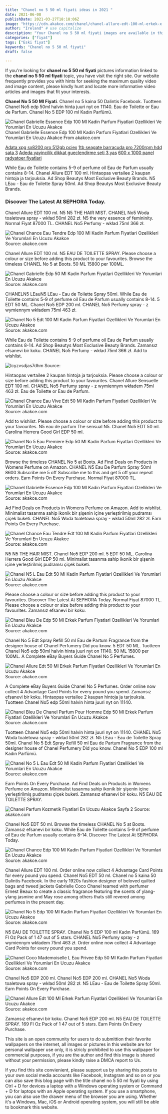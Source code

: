 ```yaml
---
title: "Chanel no 5 50 ml fiyati ideas in 2021 "
date: 2021-06-08
publishDate: 2021-03-27T18:18:06Z
image: "https://cdn.akakce.com/chanel/chanel-allure-edt-100-ml-erkek-x.jpg"
author: "Ireland" # use capitalize
description: "Your Chanel no 5 50 ml fiyati images are available in this site. Chanel no 5 50 ml fiyati are a topic that is being searched for and liked by netizens today. You can Download the Chanel no 5 50 ml fiyati files here. Download all free photos and vectors."
categories: ["fiyat"]
tags: ["Eski fiyat"]
keywords: "Chanel no 5 50 ml fiyati"
draft: false

---
```


If you're looking for **chanel no 5 50 ml fiyati** pictures information linked to the **chanel no 5 50 ml fiyati** topic, you have visit the right  site.  Our website frequently  provides you with  hints  for seeking  the maximum  quality video and image  content, please kindly hunt and locate more informative video articles and images  that fit your interests.

**Chanel No 5 50 Ml Fiyati**. Chanel no 5 kaina 50 Dalintis Facebook. Tuotteen Chanel No5 edp 50ml halvin hinta juuri nyt on 11140. Eau de Toilette or Eau de Parfum. Chanel No 5 EDP 100 ml Kadın Parfümü.

![Chanel Gabrielle Essence Edp 100 Ml Kadin Parfum Fiyatlari Ozellikleri Ve Yorumlari En Ucuzu Akakce](https://cdn.akakce.com/chanel/chanel-gabrielle-essence-edp-100-ml-kadin-z.jpg "Chanel Gabrielle Essence Edp 100 Ml Kadin Parfum Fiyatlari Ozellikleri Ve Yorumlari En Ucuzu Akakce")
Chanel Gabrielle Essence Edp 100 Ml Kadin Parfum Fiyatlari Ozellikleri Ve Yorumlari En Ucuzu Akakce From akakce.com

[Adata xpg sx8200 pro 512gb pciex](/adata-xpg-sx8200-pro-512gb-pciex/)
[1tb seagate barracuda pro 7200rpm hdd sata 3](/1tb-seagate-barracuda-pro-7200rpm-hdd-sata-3/)
[Adeda yayincilik dikkat gueclendirme seti 3 yas](/adeda-yayincilik-dikkat-gueclendirme-seti-3-yas/)
[600 x 1000 panel radyatoer fiyatlari](/600-x-1000-panel-radyatoer-fiyatlari/)

While Eau de Toilette contains 5-9 of perfume oil Eau de Parfum usually contains 8-14. Chanel Allure EDT 100 ml. Hintaopas vertailee 2 kaupan hintoja ja tarjouksia. Ad Shop Beautys Most Exclusive Beauty Brands. N5 LEau - Eau de Toilette Spray 50ml. Ad Shop Beautys Most Exclusive Beauty Brands.

### Discover The Latest At SEPHORA Today.

Chanel Allure EDT 100 ml. N5 N5 THE HAIR MIST. CHANEL No5 Woda toaletowa spray - wkład 50ml 282 zł. N5 the very essence of femininity. Normal Fiyat 87000 TL. CHANEL No5 Perfumy - wkład 75ml 366 zł.


![Chanel Chance Eau Tendre Edp 100 Ml Kadin Parfum Fiyatlari Ozellikleri Ve Yorumlari En Ucuzu Akakce](https://cdn.akakce.com/chanel/chanel-chance-eau-tendre-edp-100-ml-kadin-z.jpg "Chanel Chance Eau Tendre Edp 100 Ml Kadin Parfum Fiyatlari Ozellikleri Ve Yorumlari En Ucuzu Akakce")
Source: akakce.com

Chanel Allure EDT 100 ml. N5 EAU DE TOILETTE SPRAY. Please choose a colour or size before adding this product to your favourites. Browse the timeless CHANEL No 5 at Boots. 50 ML 15800 per 100ML.

![Chanel Gabrielle Edp 50 Ml Kadin Parfum Fiyatlari Ozellikleri Ve Yorumlari En Ucuzu Akakce](https://cdn.akakce.com/chanel/chanel-gabrielle-edp-50-ml-kadin-z.jpg "Chanel Gabrielle Edp 50 Ml Kadin Parfum Fiyatlari Ozellikleri Ve Yorumlari En Ucuzu Akakce")
Source: akakce.com

CHANELN5 LEauN5 LEau - Eau de Toilette Spray 50ml. While Eau de Toilette contains 5-9 of perfume oil Eau de Parfum usually contains 8-14. 5 EDT 50 ML. Chanel No5 EDP 200 ml. CHANEL No5 Perfumy spray - z wymiennym wkładem 75ml 463 zł.

![Chanel No 5 Edt 100 Ml Kadin Parfum Fiyatlari Ozellikleri Ve Yorumlari En Ucuzu Akakce](https://iis-akakce.akamaized.net/p.z?%2F%2Fmcdn01%2Egittigidiyor%2Enet%2F67032%2F670327126%5F0%2Ejpg "Chanel No 5 Edt 100 Ml Kadin Parfum Fiyatlari Ozellikleri Ve Yorumlari En Ucuzu Akakce")
Source: akakce.com

While Eau de Toilette contains 5-9 of perfume oil Eau de Parfum usually contains 8-14. Ad Shop Beautys Most Exclusive Beauty Brands. Zamansız efsanevi bir koku. CHANEL No5 Perfumy - wkład 75ml 366 zł. Add to wishlist.

![Icyzvsdjas7dhm](https://iis-akakce.akamaized.net/p.z?%2F%2Fproductimages%2Ehepsiburada%2Enet%2Fs%2F19%2F600%2F9826545303602%2Ejpg "Icyzvsdjas7dhm")
Source: 

Hintaopas vertailee 2 kaupan hintoja ja tarjouksia. Please choose a colour or size before adding this product to your favourites. Chanel Allure Sensuelle EDT 100 ml. CHANEL No5 Perfumy spray - z wymiennym wkładem 75ml 463 zł. Eau de Toilette or Eau de Parfum.

![Chanel Chance Eau Vive Edt 50 Ml Kadin Parfum Fiyatlari Ozellikleri Ve Yorumlari En Ucuzu Akakce](https://cdn.akakce.com/chanel/chanel-chance-eau-vive-edt-50-ml-kadin-z.jpg "Chanel Chance Eau Vive Edt 50 Ml Kadin Parfum Fiyatlari Ozellikleri Ve Yorumlari En Ucuzu Akakce")
Source: akakce.com

Add to wishlist. Please choose a colour or size before adding this product to your favourites. N5 eau de parfum The sensual N5. Chanel No5 EDT 50 ml. Carolina Herrera Good Girl EDP 50 ml.

![Chanel No 5 Eau Premiere Edp 50 Ml Kadin Parfum Fiyatlari Ozellikleri Ve Yorumlari En Ucuzu Akakce](https://cdn.akakce.com/chanel/chanel-no-5-eau-premiere-edp-50-ml-kadin-z.jpg "Chanel No 5 Eau Premiere Edp 50 Ml Kadin Parfum Fiyatlari Ozellikleri Ve Yorumlari En Ucuzu Akakce")
Source: akakce.com

Browse the timeless CHANEL No 5 at Boots. Ad Find Deals on Products in Womens Perfume on Amazon. CHANEL N5 Eau De Parfum Spray 50ml 8600 Subscribe me 5 off Subscribe me to this and get 5 off your repeat orders. Earn Points On Every Purchase. Normal Fiyat 87000 TL.

![Chanel Gabrielle Essence Edp 100 Ml Kadin Parfum Fiyatlari Ozellikleri Ve Yorumlari En Ucuzu Akakce](https://cdn.akakce.com/chanel/chanel-gabrielle-essence-edp-100-ml-kadin-z.jpg "Chanel Gabrielle Essence Edp 100 Ml Kadin Parfum Fiyatlari Ozellikleri Ve Yorumlari En Ucuzu Akakce")
Source: akakce.com

Ad Find Deals on Products in Womens Perfume on Amazon. Add to wishlist. Minimalist tasarıma sahip ikonik bir şişenin içine yerleştirilmiş pudramsı çiçek buketi. CHANEL No5 Woda toaletowa spray - wkład 50ml 282 zł. Earn Points On Every Purchase.

![Chanel Chance Eau Tendre Edt 100 Ml Kadin Parfum Fiyatlari Ozellikleri Ve Yorumlari En Ucuzu Akakce](https://cdn.akakce.com/chanel/chanel-chance-eau-tendre-edt-100-ml-kadin-z.jpg "Chanel Chance Eau Tendre Edt 100 Ml Kadin Parfum Fiyatlari Ozellikleri Ve Yorumlari En Ucuzu Akakce")
Source: akakce.com

N5 N5 THE HAIR MIST. Chanel No5 EDP 200 ml. 5 EDT 50 ML. Carolina Herrera Good Girl EDP 50 ml. Minimalist tasarıma sahip ikonik bir şişenin içine yerleştirilmiş pudramsı çiçek buketi.

![Chanel N5 L Eau Edt 50 Ml Kadin Parfum Fiyatlari Ozellikleri Ve Yorumlari En Ucuzu Akakce](https://cdn.akakce.com/chanel/chanel-n5-l-eau-edt-50-ml-kadin-z.jpg "Chanel N5 L Eau Edt 50 Ml Kadin Parfum Fiyatlari Ozellikleri Ve Yorumlari En Ucuzu Akakce")
Source: akakce.com

Please choose a colour or size before adding this product to your favourites. Discover The Latest At SEPHORA Today. Normal Fiyat 87000 TL. Please choose a colour or size before adding this product to your favourites. Zamansız efsanevi bir koku.

![Chanel Bleu De Edp 50 Ml Erkek Parfum Fiyatlari Ozellikleri Ve Yorumlari En Ucuzu Akakce](https://cdn.akakce.com/chanel/chanel-bleu-de-edp-50-ml-erkek-z.jpg "Chanel Bleu De Edp 50 Ml Erkek Parfum Fiyatlari Ozellikleri Ve Yorumlari En Ucuzu Akakce")
Source: akakce.com

Chanel No 5 Edt Spray Refill 50 ml Eau de Partum Fragrance from the designer house of Chanel Perfumery Did you know. 5 EDT 50 ML. Tuotteen Chanel No5 edp 50ml halvin hinta juuri nyt on 11140. 50 ML 15800 per 100ML. A Complete eBay Buyers Guide Chanel No 5 Perfumes.

![Chanel Allure Edt 50 Ml Erkek Parfum Fiyatlari Ozellikleri Ve Yorumlari En Ucuzu Akakce](https://iis-akakce.akamaized.net/p.z?%2F%2Fproductimages%2Ehepsiburada%2Enet%2Fs%2F43%2F600%2F10760994553906%2Ejpg "Chanel Allure Edt 50 Ml Erkek Parfum Fiyatlari Ozellikleri Ve Yorumlari En Ucuzu Akakce")
Source: akakce.com

A Complete eBay Buyers Guide Chanel No 5 Perfumes. Order online now collect 4 Advantage Card Points for every pound you spend. Zamansız efsanevi bir koku. Hintaopas vertailee 2 kaupan hintoja ja tarjouksia. Tuotteen Chanel No5 edp 50ml halvin hinta juuri nyt on 11140.

![Chanel Bleu De Chanel Parfum Pour Homme Edp 50 Ml Erkek Parfum Fiyatlari Ozellikleri Ve Yorumlari En Ucuzu Akakce](https://cdn.akakce.com/chanel/chanel-bleu-de-chanel-parfum-pour-homme-edp-50-ml-erkek-z.jpg "Chanel Bleu De Chanel Parfum Pour Homme Edp 50 Ml Erkek Parfum Fiyatlari Ozellikleri Ve Yorumlari En Ucuzu Akakce")
Source: akakce.com

Tuotteen Chanel No5 edp 50ml halvin hinta juuri nyt on 11140. CHANEL No5 Woda toaletowa spray - wkład 50ml 282 zł. N5 LEau - Eau de Toilette Spray 50ml. Chanel No 5 Edt Spray Refill 50 ml Eau de Partum Fragrance from the designer house of Chanel Perfumery Did you know. Chanel No 5 EDP 100 ml Kadın Parfümü.

![Chanel No 5 L Eau Edt 50 Ml Kadin Parfum Fiyatlari Ozellikleri Ve Yorumlari En Ucuzu Akakce](https://cdn.akakce.com/chanel/chanel-no-5-l-eau-edt-50-ml-kadin-z.jpg "Chanel No 5 L Eau Edt 50 Ml Kadin Parfum Fiyatlari Ozellikleri Ve Yorumlari En Ucuzu Akakce")
Source: akakce.com

Earn Points On Every Purchase. Ad Find Deals on Products in Womens Perfume on Amazon. Minimalist tasarıma sahip ikonik bir şişenin içine yerleştirilmiş pudramsı çiçek buketi. Zamansız efsanevi bir koku. N5 EAU DE TOILETTE SPRAY.

![Chanel Parfum Kozmetik Fiyatlari En Ucuzu Akakce Sayfa 2](https://cdn.akakce.com/chanel/chanel-coco-edp-100-ml-kadin-x.jpg "Chanel Parfum Kozmetik Fiyatlari En Ucuzu Akakce Sayfa 2")
Source: akakce.com

Chanel No5 EDT 50 ml. Browse the timeless CHANEL No 5 at Boots. Zamansız efsanevi bir koku. While Eau de Toilette contains 5-9 of perfume oil Eau de Parfum usually contains 8-14. Discover The Latest At SEPHORA Today.

![Chanel Chance Edp 100 Ml Kadin Parfum Fiyatlari Ozellikleri Ve Yorumlari En Ucuzu Akakce](https://cdn.akakce.com/chanel/chanel-chance-edp-100-ml-kadin-x.jpg "Chanel Chance Edp 100 Ml Kadin Parfum Fiyatlari Ozellikleri Ve Yorumlari En Ucuzu Akakce")
Source: akakce.com

Chanel Allure EDT 100 ml. Order online now collect 4 Advantage Card Points for every pound you spend. Chanel No5 EDT 50 ml. Chanel no 5 kaina 50 Dalintis Facebook. In the early 1920s fashion designer of beloved quilted bags and tweed jackets Gabrielle Coco Chanel teamed with perfumer Ernest Beaux to create a classic fragrance featuring the scents of ylang-ylang jasmine and May rose among others thats still revered among perfumes in the present day.

![Chanel No 5 Edp 100 Ml Kadin Parfum Fiyatlari Ozellikleri Ve Yorumlari En Ucuzu Akakce](https://cdn.akakce.com/chanel/chanel-no-5-edp-100-ml-kadin-x.jpg "Chanel No 5 Edp 100 Ml Kadin Parfum Fiyatlari Ozellikleri Ve Yorumlari En Ucuzu Akakce")
Source: akakce.com

N5 EAU DE TOILETTE SPRAY. Chanel No 5 EDP 100 ml Kadın Parfümü. 169 Fl Oz Pack of 1 47 out of 5 stars. CHANEL No5 Perfumy spray - z wymiennym wkładem 75ml 463 zł. Order online now collect 4 Advantage Card Points for every pound you spend.

![Chanel Coco Mademoiselle L Eau Privee Edp 50 Ml Kadin Parfum Fiyatlari Ozellikleri Ve Yorumlari En Ucuzu Akakce](https://cdn.akakce.com/chanel/chanel-coco-mademoiselle-l-eau-privee-edp-50-ml-kadin-z.jpg "Chanel Coco Mademoiselle L Eau Privee Edp 50 Ml Kadin Parfum Fiyatlari Ozellikleri Ve Yorumlari En Ucuzu Akakce")
Source: akakce.com

Chanel No5 EDP 200 ml. Chanel No5 EDP 200 ml. CHANEL No5 Woda toaletowa spray - wkład 50ml 282 zł. N5 LEau - Eau de Toilette Spray 50ml. Earn Points On Every Purchase.

![Chanel Allure Edt 100 Ml Erkek Parfum Fiyatlari Ozellikleri Ve Yorumlari En Ucuzu Akakce](https://cdn.akakce.com/chanel/chanel-allure-edt-100-ml-erkek-x.jpg "Chanel Allure Edt 100 Ml Erkek Parfum Fiyatlari Ozellikleri Ve Yorumlari En Ucuzu Akakce")
Source: akakce.com

Zamansız efsanevi bir koku. Chanel No5 EDP 200 ml. N5 EAU DE TOILETTE SPRAY. 169 Fl Oz Pack of 1 47 out of 5 stars. Earn Points On Every Purchase.

This site is an open community for users to do submittion their favorite wallpapers on the internet, all images or pictures in this website are for personal wallpaper use only, it is stricly prohibited to use this wallpaper for commercial purposes, if you are the author and find this image is shared without your permission, please kindly raise a DMCA report to Us.

If you find this site convienient, please support us by sharing this posts to your own social media accounts like Facebook, Instagram and so on or you can also save this blog page with the title chanel no 5 50 ml fiyati by using Ctrl + D for devices a laptop with a Windows operating system or Command + D for laptops with an Apple operating system. If you use a smartphone, you can also use the drawer menu of the browser you are using. Whether it's a Windows, Mac, iOS or Android operating system, you will still be able to bookmark this website.
